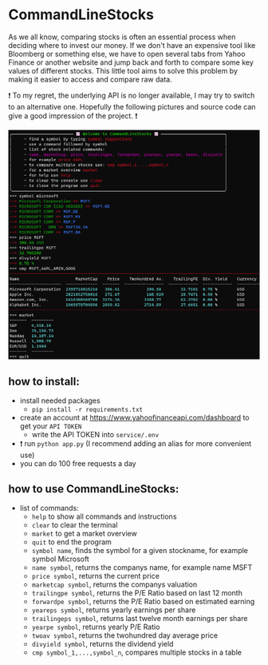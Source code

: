 # CommandLineStocks
As we all know, comparing stocks is often an essential process when deciding where to invest our money. If we don't have an expensive tool like Bloomberg or something else, we have to open several tabs from Yahoo Finance or another website and jump back and forth to compare some key values of different stocks. This little tool aims to solve this problem by making it easier to access and compare raw data.

:heavy_exclamation_mark: To my regret, the underlying API is no longer available, I may try to switch to an alternative one. Hopefully the following pictures and source code can give a good impression of the project. :heavy_exclamation_mark:

![Screenshot](misc/example1.png)

## how to install:
  - install needed packages
    - `pip install -r requirements.txt`
  - create an account at https://www.yahoofinanceapi.com/dashboard to get your `API TOKEN`
    - write the API TOKEN into `service/.env`
  - :heavy_exclamation_mark: run `python app.py` (I recommend adding an alias for more convenient use)
  - you can do 100 free requests a day

## how to use CommandLineStocks:
  - list of commands:
      - `help` to show all commands and instructions
      - `clear` to clear the terminal
      - `market` to get a market overview
      - `quit` to end the program
      - `symbol name`, finds the symbol for a given stockname, for example symbol Microsoft
      - `name symbol`, returns the companys name, for example name MSFT
      - `price symbol`, returns the current price
      - `marketcap symbol`, returns the companys valuation
      - `trailingpe symbol`, returns the P/E Ratio based on last 12 month
      - `forwardpe symbol`, returns the P/E Ratio based on estimated earning
      - `yeareps symbol`, returns yearly earnings per share
      -  `trailingeps symbol`, returns last twelve month earnings per share
      - `yearpe symbol`, returns yearly P/E Ratio
      - `twoav symbol`, returns the twohundred day average price 
      - `divyield symbol`, returns the dividend yield
      - `cmp symbol_1,...,symbol_n`, compares multiple stocks in a table

